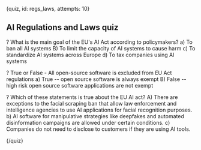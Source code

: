 
{quiz, id: regs_laws, attempts: 10}

## AI Regulations and Laws quiz

? What is the main goal of the EU's AI Act according to policymakers?
a) To ban all AI systems
B) To limit the capacity of AI systems to cause harm
c) To standardize AI systems across Europe
d) To tax companies using AI systems

? True or False - All open-source software is excluded from EU Act regulations
a) True -- open source software is always exempt
B) False -- high risk open source software applications are not exempt

? Which of these statements is true about the EU AI act?
A) There are exceptions to the facial scraping ban that allow law enforcement and intelligence agencies to use AI applications for facial recognition purposes.
b) AI software for manipulative strategies like deepfakes and automated disinformation campaigns are allowed under certain conditions.
c) Companies do not need to disclose to customers if they are using AI tools.


{/quiz}
